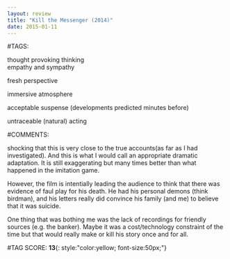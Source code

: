 ```yaml
---  
layout: review  
title: "Kill the Messenger (2014)"  
date: 2015-01-11  
---  
```

  
#TAGS:  
  
thought provoking thinking  
empathy and sympathy  
  
fresh perspective  
  
immersive atmosphere  
  
acceptable suspense (developments predicted minutes before)  
  
untraceable (natural) acting  
  
#COMMENTS:  
  
shocking that this is very close to the true accounts(as far as I had investigated). And this is what I would call an appropriate dramatic adaptation. It is still exaggerating but many times better than what happened in the imitation game.  
  
However, the film is intentially leading the audience to think that there was evidence of faul play for his death. He had his personal demons (think birdman), and his letters really did convince his family (and me) to believe that it was suicide.  
  
One thing that was bothing me was the lack of recordings for friendly sources (e.g. the banker). Maybe it was a cost/technology constraint of the time but that would really make or kill his story once and for all.  
  
  
  
  
  
#TAG SCORE: **13**{: style:"color:yellow; font-size:50px;"}  
